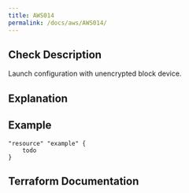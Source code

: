 ```yaml
---
title: AWS014
permalink: /docs/aws/AWS014/
---
```



## Check Description

Launch configuration with unencrypted block device.

## Explanation

## Example

```
"resource" "example" {
	todo
}
```

## Terraform Documentation

